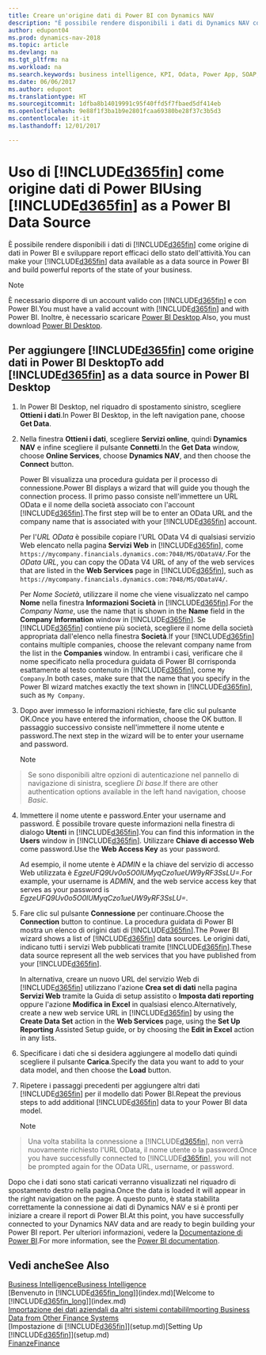 ```yaml
---
title: Creare un'origine dati di Power BI con Dynamics NAV
description: "È possibile rendere disponibili i dati di Dynamics NAV come origine di dati in Power BI e sviluppare report efficaci dello stato dell'attività."
author: edupont04
ms.prod: dynamics-nav-2018
ms.topic: article
ms.devlang: na
ms.tgt_pltfrm: na
ms.workload: na
ms.search.keywords: business intelligence, KPI, Odata, Power App, SOAP, analysis
ms.date: 06/06/2017
ms.author: edupont
ms.translationtype: HT
ms.sourcegitcommit: 1dfba8b14019991c95f40ffd5f7fbaed5df414eb
ms.openlocfilehash: 9e88f1f3ba1b9e2801fcaa69380be28f37c3b5d3
ms.contentlocale: it-it
ms.lasthandoff: 12/01/2017

---
```

# <a name="using-included365finincludesd365finmdmd-as-a-power-bi-data-source"></a><span data-ttu-id="5ef44-103">Uso di [!INCLUDE[d365fin](includes/d365fin_md.md)] come origine dati di Power BI</span><span class="sxs-lookup"><span data-stu-id="5ef44-103">Using [!INCLUDE[d365fin](includes/d365fin_md.md)] as a Power BI Data Source</span></span>
<span data-ttu-id="5ef44-104">È possibile rendere disponibili i dati di [!INCLUDE[d365fin](includes/d365fin_md.md)] come origine di dati in Power BI e sviluppare report efficaci dello stato dell'attività.</span><span class="sxs-lookup"><span data-stu-id="5ef44-104">You can make your [!INCLUDE[d365fin](includes/d365fin_md.md)] data available as a data source in Power BI and build powerful reports of the state of your business.</span></span>  

> [!NOTE]  
>   <span data-ttu-id="5ef44-105">È necessario disporre di un account valido con [!INCLUDE[d365fin](includes/d365fin_md.md)] e con Power BI.</span><span class="sxs-lookup"><span data-stu-id="5ef44-105">You must have a valid account with [!INCLUDE[d365fin](includes/d365fin_md.md)] and with Power BI.</span></span> <span data-ttu-id="5ef44-106">Inoltre, è necessario scaricare [Power BI Desktop](https://powerbi.microsoft.com/en-us/desktop/).</span><span class="sxs-lookup"><span data-stu-id="5ef44-106">Also, you must download [Power BI Desktop](https://powerbi.microsoft.com/en-us/desktop/).</span></span>  

## <a name="to-add-included365finincludesd365finmdmd-as-a-data-source-in-power-bi-desktop"></a><span data-ttu-id="5ef44-107">Per aggiungere [!INCLUDE[d365fin](includes/d365fin_md.md)] come origine dati in Power BI Desktop</span><span class="sxs-lookup"><span data-stu-id="5ef44-107">To add [!INCLUDE[d365fin](includes/d365fin_md.md)] as a data source in Power BI Desktop</span></span>
1. <span data-ttu-id="5ef44-108">In Power BI Desktop, nel riquadro di spostamento sinistro, scegliere **Ottieni i dati**.</span><span class="sxs-lookup"><span data-stu-id="5ef44-108">In Power BI Desktop, in the left navigation pane, choose **Get Data**.</span></span>
2. <span data-ttu-id="5ef44-109">Nella finestra **Ottieni i dati**, scegliere **Servizi online**, quindi **Dynamics NAV** e infine scegliere il pulsante **Connetti**.</span><span class="sxs-lookup"><span data-stu-id="5ef44-109">In the **Get Data** window, choose **Online Services**, choose **Dynamics NAV**, and then choose the **Connect** button.</span></span>

   <span data-ttu-id="5ef44-110">Power BI visualizza una procedura guidata per il processo di connessione.</span><span class="sxs-lookup"><span data-stu-id="5ef44-110">Power BI displays a wizard that will guide you though the connection process.</span></span> <span data-ttu-id="5ef44-111">Il primo passo consiste nell'immettere un URL OData e il nome della società associato con l'account [!INCLUDE[d365fin](includes/d365fin_md.md)].</span><span class="sxs-lookup"><span data-stu-id="5ef44-111">The first step will be to enter an OData URL and the company name that is associated with your [!INCLUDE[d365fin](includes/d365fin_md.md)] account.</span></span>  

   <span data-ttu-id="5ef44-112">Per l'*URL OData* è possibile copiare l'URL OData V4 di qualsiasi servizio Web elencato nella pagina **Servizi Web** in [!INCLUDE[d365fin](includes/d365fin_md.md)], come `https://mycompany.financials.dynamics.com:7048/MS/ODataV4/`.</span><span class="sxs-lookup"><span data-stu-id="5ef44-112">For the *OData URL*, you can copy the OData V4 URL of any of the web services that are listed in the **Web Services** page in [!INCLUDE[d365fin](includes/d365fin_md.md)], such as `https://mycompany.financials.dynamics.com:7048/MS/ODataV4/`.</span></span>  

   <span data-ttu-id="5ef44-113">Per *Nome Società*, utilizzare il nome che viene visualizzato nel campo **Nome** nella finestra **Informazioni Società** in [!INCLUDE[d365fin](includes/d365fin_md.md)].</span><span class="sxs-lookup"><span data-stu-id="5ef44-113">For the *Company Name*, use the name that is shown in the **Name** field in the **Company Information** window in [!INCLUDE[d365fin](includes/d365fin_md.md)].</span></span> <span data-ttu-id="5ef44-114">Se [!INCLUDE[d365fin](includes/d365fin_md.md)] contiene più società, scegliere il nome della società appropriata dall'elenco nella finestra **Società**.</span><span class="sxs-lookup"><span data-stu-id="5ef44-114">If your [!INCLUDE[d365fin](includes/d365fin_md.md)] contains multiple companies, choose the relevant company name from the list in the **Companies** window.</span></span> <span data-ttu-id="5ef44-115">In entrambi i casi, verificare che il nome specificato nella procedura guidata di Power BI corrisponda esattamente al testo contenuto in [!INCLUDE[d365fin](includes/d365fin_md.md)], come `My Company`.</span><span class="sxs-lookup"><span data-stu-id="5ef44-115">In both cases, make sure that the name that you specify in the Power BI wizard matches exactly the text shown in [!INCLUDE[d365fin](includes/d365fin_md.md)], such as `My Company`.</span></span>
3. <span data-ttu-id="5ef44-116">Dopo aver immesso le informazioni richieste, fare clic sul pulsante OK.</span><span class="sxs-lookup"><span data-stu-id="5ef44-116">Once you have entered the information, choose the OK button.</span></span> <span data-ttu-id="5ef44-117">Il passaggio successivo consiste nell'immettere il nome utente e password.</span><span class="sxs-lookup"><span data-stu-id="5ef44-117">The next step in the wizard will be to enter your username and password.</span></span>

   > [!NOTE]  
>    <span data-ttu-id="5ef44-118">Se sono disponibili altre opzioni di autenticazione nel pannello di navigazione di sinistra, scegliere *Di base*.</span><span class="sxs-lookup"><span data-stu-id="5ef44-118">If there are other authentication options available in the left hand navigation, choose *Basic*.</span></span>
4. <span data-ttu-id="5ef44-119">Immettere il nome utente e password.</span><span class="sxs-lookup"><span data-stu-id="5ef44-119">Enter your username and password.</span></span> <span data-ttu-id="5ef44-120">È possibile trovare queste informazioni nella finestra di dialogo **Utenti** in [!INCLUDE[d365fin](includes/d365fin_md.md)].</span><span class="sxs-lookup"><span data-stu-id="5ef44-120">You can find this information in the **Users** window in [!INCLUDE[d365fin](includes/d365fin_md.md)].</span></span> <span data-ttu-id="5ef44-121">Utilizzare **Chiave di accesso Web** come password.</span><span class="sxs-lookup"><span data-stu-id="5ef44-121">Use the **Web Access Key** as your password.</span></span>

   <span data-ttu-id="5ef44-122">Ad esempio, il nome utente è *ADMIN* e la chiave del servizio di accesso Web utilizzata è *EgzeUFQ9Uv0o5O0lUMyqCzo1ueUW9yRF3SsLU=*.</span><span class="sxs-lookup"><span data-stu-id="5ef44-122">For example, your username is *ADMIN*, and the web service access key that serves as your password is *EgzeUFQ9Uv0o5O0lUMyqCzo1ueUW9yRF3SsLU=*.</span></span>
5. <span data-ttu-id="5ef44-123">Fare clic sul pulsante **Connessione** per continuare.</span><span class="sxs-lookup"><span data-stu-id="5ef44-123">Choose the **Connection** button to continue.</span></span> <span data-ttu-id="5ef44-124">La procedura guidata di Power BI mostra un elenco di origini dati di [!INCLUDE[d365fin](includes/d365fin_md.md)].</span><span class="sxs-lookup"><span data-stu-id="5ef44-124">The Power BI wizard shows a list of [!INCLUDE[d365fin](includes/d365fin_md.md)] data sources.</span></span> <span data-ttu-id="5ef44-125">Le origini dati, indicano tutti i servizi Web pubblicati tramite [!INCLUDE[d365fin](includes/d365fin_md.md)].</span><span class="sxs-lookup"><span data-stu-id="5ef44-125">These data source represent all the web services that you have published from your [!INCLUDE[d365fin](includes/d365fin_md.md)].</span></span>

   <span data-ttu-id="5ef44-126">In alternativa, creare un nuovo URL del servizio Web di [!INCLUDE[d365fin](includes/d365fin_md.md)] utilizzano l'azione **Crea set di dati** nella pagina **Servizi Web** tramite la Guida di setup assistito o **Imposta dati reporting** oppure l'azione **Modifica in Excel** in qualsiasi elenco.</span><span class="sxs-lookup"><span data-stu-id="5ef44-126">Alternatively, create a new web service URL in [!INCLUDE[d365fin](includes/d365fin_md.md)] by using the **Create Data Set** action in the **Web Services** page, using the **Set Up Reporting** Assisted Setup guide, or by choosing the **Edit in Excel** action in any lists.</span></span>

6. <span data-ttu-id="5ef44-127">Specificare i dati che si desidera aggiungere al modello dati quindi scegliere il pulsante **Carica**.</span><span class="sxs-lookup"><span data-stu-id="5ef44-127">Specify the data you want to add to your data model, and then choose the **Load** button.</span></span>
7. <span data-ttu-id="5ef44-128">Ripetere i passaggi precedenti per aggiungere altri dati [!INCLUDE[d365fin](includes/d365fin_md.md)] per il modello dati Power BI.</span><span class="sxs-lookup"><span data-stu-id="5ef44-128">Repeat the previous steps to add additional [!INCLUDE[d365fin](includes/d365fin_md.md)] data to your Power BI data model.</span></span>

   > [!NOTE]  
>    <span data-ttu-id="5ef44-129">Una volta stabilita la connessione a [!INCLUDE[d365fin](includes/d365fin_md.md)], non verrà nuovamente richiesto l'URL OData, il nome utente o la password.</span><span class="sxs-lookup"><span data-stu-id="5ef44-129">Once you have successfully connected to [!INCLUDE[d365fin](includes/d365fin_md.md)], you will not be prompted again for the OData URL, username, or password.</span></span>

<span data-ttu-id="5ef44-130">Dopo che i dati sono stati caricati verranno visualizzati nel riquadro di spostamento destro nella pagina.</span><span class="sxs-lookup"><span data-stu-id="5ef44-130">Once the data is loaded it will appear in the right navigation on the page.</span></span> <span data-ttu-id="5ef44-131">A questo punto, è stata stabilita correttamente la connessione ai dati di Dynamics NAV e si è pronti per iniziare a creare il report di Power BI.</span><span class="sxs-lookup"><span data-stu-id="5ef44-131">At this point, you have successfully connected to your Dynamics NAV data and are ready to begin building your Power BI report.</span></span> <span data-ttu-id="5ef44-132">Per ulteriori informazioni, vedere la [Documentazione di Power BI](https://powerbi.microsoft.com/documentation/powerbi-landing-page/).</span><span class="sxs-lookup"><span data-stu-id="5ef44-132">For more information, see the [Power BI documentation](https://powerbi.microsoft.com/documentation/powerbi-landing-page/).</span></span>

## <a name="see-also"></a><span data-ttu-id="5ef44-133">Vedi anche</span><span class="sxs-lookup"><span data-stu-id="5ef44-133">See Also</span></span>
[<span data-ttu-id="5ef44-134">Business Intelligence</span><span class="sxs-lookup"><span data-stu-id="5ef44-134">Business Intelligence</span></span>](bi.md)  
<span data-ttu-id="5ef44-135">[Benvenuto in [!INCLUDE[d365fin_long](includes/d365fin_long_md.md)]](index.md)</span><span class="sxs-lookup"><span data-stu-id="5ef44-135">[Welcome to [!INCLUDE[d365fin_long](includes/d365fin_long_md.md)]](index.md)</span></span>  
[<span data-ttu-id="5ef44-136">Importazione dei dati aziendali da altri sistemi contabili</span><span class="sxs-lookup"><span data-stu-id="5ef44-136">Importing Business Data from Other Finance Systems</span></span>](upload-data.md)  
<span data-ttu-id="5ef44-137">[Impostazione di [!INCLUDE[d365fin](includes/d365fin_md.md)]](setup.md)</span><span class="sxs-lookup"><span data-stu-id="5ef44-137">[Setting Up [!INCLUDE[d365fin](includes/d365fin_md.md)]](setup.md)</span></span>  
[<span data-ttu-id="5ef44-138">Finanze</span><span class="sxs-lookup"><span data-stu-id="5ef44-138">Finance</span></span>](finance.md)  

